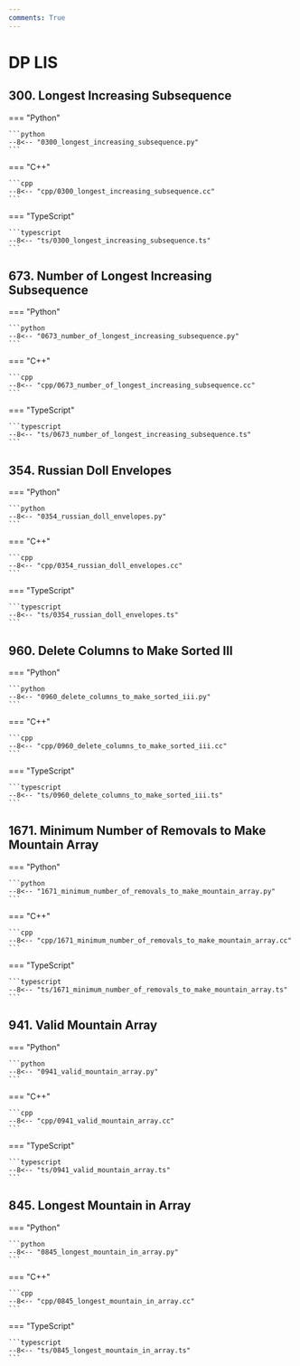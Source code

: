 ```yaml
---
comments: True
---
```


# DP LIS

## 300. Longest Increasing Subsequence

=== "Python"

    ```python
    --8<-- "0300_longest_increasing_subsequence.py"
    ```

=== "C++"

    ```cpp
    --8<-- "cpp/0300_longest_increasing_subsequence.cc"
    ```

=== "TypeScript"

    ```typescript
    --8<-- "ts/0300_longest_increasing_subsequence.ts"
    ```

## 673. Number of Longest Increasing Subsequence

=== "Python"

    ```python
    --8<-- "0673_number_of_longest_increasing_subsequence.py"
    ```

=== "C++"

    ```cpp
    --8<-- "cpp/0673_number_of_longest_increasing_subsequence.cc"
    ```

=== "TypeScript"

    ```typescript
    --8<-- "ts/0673_number_of_longest_increasing_subsequence.ts"
    ```

## 354. Russian Doll Envelopes

=== "Python"

    ```python
    --8<-- "0354_russian_doll_envelopes.py"
    ```

=== "C++"

    ```cpp
    --8<-- "cpp/0354_russian_doll_envelopes.cc"
    ```

=== "TypeScript"

    ```typescript
    --8<-- "ts/0354_russian_doll_envelopes.ts"
    ```

## 960. Delete Columns to Make Sorted III

=== "Python"

    ```python
    --8<-- "0960_delete_columns_to_make_sorted_iii.py"
    ```

=== "C++"

    ```cpp
    --8<-- "cpp/0960_delete_columns_to_make_sorted_iii.cc"
    ```

=== "TypeScript"

    ```typescript
    --8<-- "ts/0960_delete_columns_to_make_sorted_iii.ts"
    ```

## 1671. Minimum Number of Removals to Make Mountain Array

=== "Python"

    ```python
    --8<-- "1671_minimum_number_of_removals_to_make_mountain_array.py"
    ```

=== "C++"

    ```cpp
    --8<-- "cpp/1671_minimum_number_of_removals_to_make_mountain_array.cc"
    ```

=== "TypeScript"

    ```typescript
    --8<-- "ts/1671_minimum_number_of_removals_to_make_mountain_array.ts"
    ```

## 941. Valid Mountain Array

=== "Python"

    ```python
    --8<-- "0941_valid_mountain_array.py"
    ```

=== "C++"

    ```cpp
    --8<-- "cpp/0941_valid_mountain_array.cc"
    ```

=== "TypeScript"

    ```typescript
    --8<-- "ts/0941_valid_mountain_array.ts"
    ```

## 845. Longest Mountain in Array

=== "Python"

    ```python
    --8<-- "0845_longest_mountain_in_array.py"
    ```

=== "C++"

    ```cpp
    --8<-- "cpp/0845_longest_mountain_in_array.cc"
    ```

=== "TypeScript"

    ```typescript
    --8<-- "ts/0845_longest_mountain_in_array.ts"
    ```
